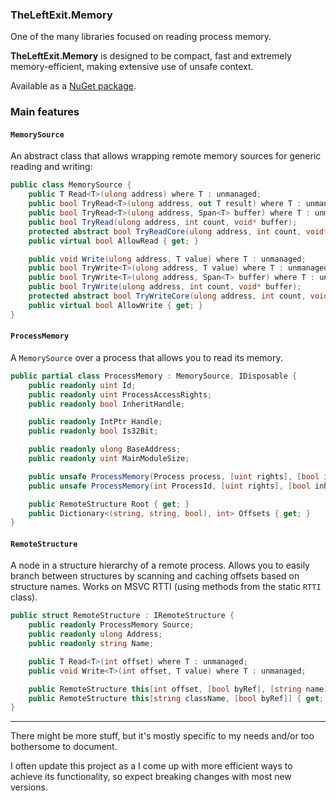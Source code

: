 ﻿### TheLeftExit.Memory
One of the many libraries focused on reading process memory.

**TheLeftExit.Memory** is designed to be compact, fast and extremely memory-efficient, making extensive use of unsafe context.

Available as a [NuGet package](https://www.nuget.org/packages/TheLeftExit.Memory/).

### Main features
#### `MemorySource`
An abstract class that allows wrapping remote memory sources for generic reading and writing:
```cs
public class MemorySource {
    public T Read<T>(ulong address) where T : unmanaged;
    public bool TryRead<T>(ulong address, out T result) where T : unmanaged;
    public bool TryRead<T>(ulong address, Span<T> buffer) where T : unmanaged;
    public bool TryRead(ulong address, int count, void* buffer);
    protected abstract bool TryReadCore(ulong address, int count, void* buffer);
    public virtual bool AllowRead { get; }

    public void Write(ulong address, T value) where T : unmanaged;
    public bool TryWrite<T>(ulong address, T value) where T : unmanaged;
    public bool TryWrite<T>(ulong address, Span<T> buffer) where T : unmanaged;
    public bool TryWrite(ulong address, int count, void* buffer);
    protected abstract bool TryWriteCore(ulong address, int count, void* buffer);
    public virtual bool AllowWrite { get; }
}
```

#### `ProcessMemory`
A `MemorySource` over a process that allows you to read its memory.
```cs
public partial class ProcessMemory : MemorySource, IDisposable {
    public readonly uint Id;
    public readonly uint ProcessAccessRights;
    public readonly bool InheritHandle;

    public readonly IntPtr Handle;
    public readonly bool Is32Bit;

    public readonly ulong BaseAddress;
    public readonly uint MainModuleSize;

    public unsafe ProcessMemory(Process process, [uint rights], [bool inheritHandle]);
    public unsafe ProcessMemory(int ProcessId, [uint rights], [bool inheritHandle]);

    public RemoteStructure Root { get; }
    public Dictionary<(string, string, bool), int> Offsets { get; }
}
```

#### `RemoteStructure`
A node in a structure hierarchy of a remote process. Allows you to easily branch between structures by scanning and caching offsets based on structure names. Works on MSVC RTTI (using methods from the static `RTTI` class).
```cs
public struct RemoteStructure : IRemoteStructure {
    public readonly ProcessMemory Source;
    public readonly ulong Address;
    public readonly string Name;

    public T Read<T>(int offset) where T : unmanaged;
    public void Write<T>(int offset, T value) where T : unmanaged;

    public RemoteStructure this[int offset, [bool byRef], [string name]] { get; }
    public RemoteStructure this[string className, [bool byRef]] { get; }
}
```

---

There might be more stuff, but it's mostly specific to my needs and/or too bothersome to document.

I often update this project as a I come up with more efficient ways to achieve its functionality, so expect breaking changes with most new versions.
